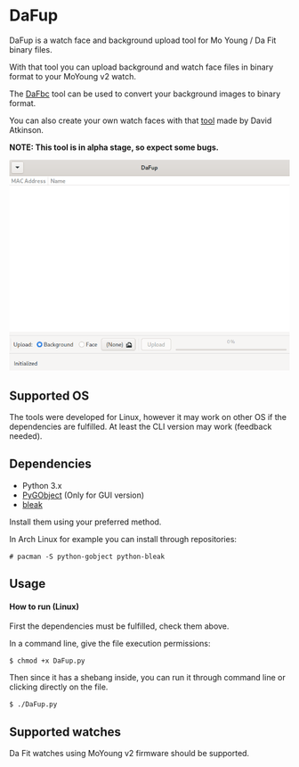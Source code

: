 # DaFup

DaFup is a watch face and background upload tool for Mo Young / Da Fit binary files.

With that tool you can upload background and watch face files in binary format to your MoYoung v2 watch.

The [DaFbc](https://github.com/VicGuy/DaFbc) tool can be used to convert your background images to binary format.

You can also create your own watch faces with that [tool](https://github.com/david47k/extrathundertool) made by David Atkinson.

**NOTE: This tool is in alpha stage, so expect some bugs.**

![DaFup](https://raw.githubusercontent.com/VicGuy/DaFup/master/Preview.png)

## Supported OS

The tools were developed for Linux, however it may work on other OS if the dependencies are fulfilled. At least the CLI version may work (feedback needed).

## Dependencies

- Python 3.x
- [PyGObject](https://github.com/GNOME/pygobject) (Only for GUI version)
- [bleak](https://github.com/hbldh/bleak)

Install them using your preferred method.

In Arch Linux for example you can install through repositories:

    # pacman -S python-gobject python-bleak

## Usage

#### How to run (Linux)

First the dependencies must be fulfilled, check them above.

In a command line, give the file execution permissions:

    $ chmod +x DaFup.py

Then since it has a shebang inside, you can run it through command line or clicking directly on the file.

    $ ./DaFup.py

## Supported watches

Da Fit watches using MoYoung v2 firmware should be supported.